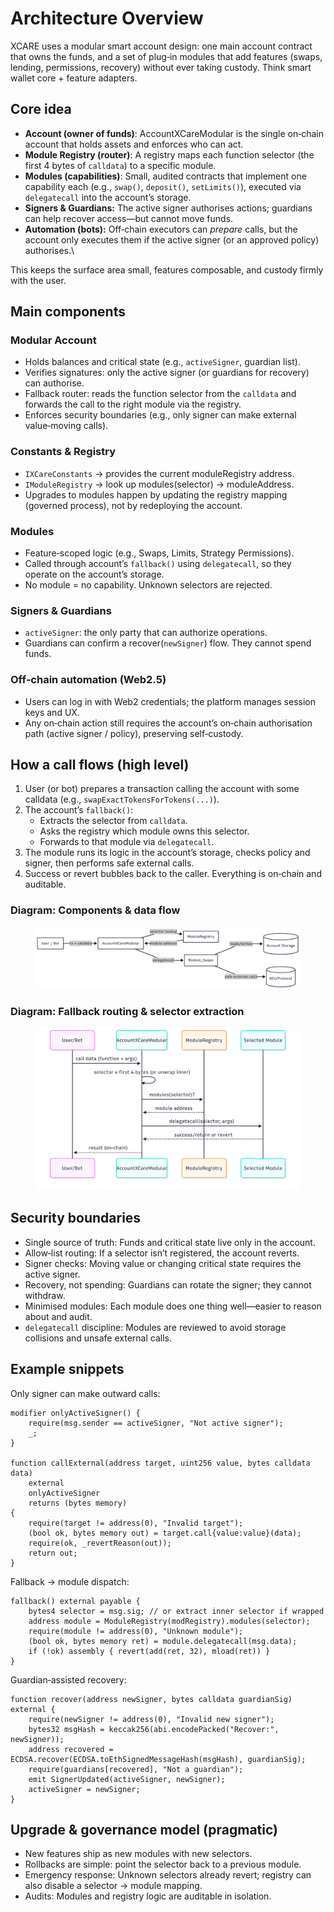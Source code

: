 # Architecture Overview

XCARE uses a modular smart account design: one main account contract that owns the funds, and a set of plug‑in modules that add features (swaps, lending, permissions, recovery) without ever taking custody. Think smart wallet core + feature adapters.

## Core idea

* **Account (owner of funds)**: AccountXCareModular is the single on‑chain account that holds assets and enforces who can act.
* **Module Registry (router)**: A registry maps each function selector (the first 4 bytes of `calldata`) to a specific module.
* **Modules (capabilities)**: Small, audited contracts that implement one capability each (e.g., `swap()`, `deposit()`, `setLimits()`), executed via `delegatecall` into the account’s storage.
* **Signers & Guardians:** The active signer authorises actions; guardians can help recover access—but cannot move funds.
* **Automation (bots):** Off‑chain executors can _prepare_ calls, but the account only executes them if the active signer (or an approved policy) authorises.\


This keeps the surface area small, features composable, and custody firmly with the user.

## Main components

### **Modular Account**

* Holds balances and critical state (e.g., `activeSigner`, guardian list).
* Verifies signatures: only the active signer (or guardians for recovery) can authorise.
* Fallback router: reads the function selector from the `calldata` and forwards the call to the right module via the registry.
* Enforces security boundaries (e.g., only signer can make external value‑moving calls).

### **Constants & Registry**

* `IXCareConstants` → provides the current moduleRegistry address.
* `IModuleRegistry` → look up modules(selector) → moduleAddress.
* Upgrades to modules happen by updating the registry mapping (governed process), not by redeploying the account.

### **Modules**

* Feature‑scoped logic (e.g., Swaps, Limits, Strategy Permissions).
* Called through account’s `fallback()` using `delegatecall`, so they operate on the account’s storage.
* No module = no capability. Unknown selectors are rejected.

### Signers & Guardians

* `activeSigner`: the only party that can authorize operations.
* Guardians can confirm a recover(`newSigner`) flow. They cannot spend funds.

### Off‑chain automation (Web2.5)

* Users can log in with Web2 credentials; the platform manages session keys and UX.
* Any on‑chain action still requires the account’s on‑chain authorisation path (active signer / policy), preserving self‑custody.

## How a call flows (high level)

1. User (or bot) prepares a transaction calling the account with some calldata (e.g., `swapExactTokensForTokens(...)`).
2. The account’s `fallback()`:
   * Extracts the selector from `calldata`.
   * Asks the registry which module owns this selector.
   * Forwards to that module via `delegatecall`.
3. The module runs its logic in the account’s storage, checks policy and signer, then performs safe external calls.
4. Success or revert bubbles back to the caller. Everything is on‑chain and auditable.

### Diagram: Components & data flow

<figure><img src="../.gitbook/assets/Untitled diagram _ Mermaid Chart-2025-08-11-103959.png" alt=""><figcaption></figcaption></figure>

### Diagram: Fallback routing & selector extraction

<figure><img src="../.gitbook/assets/Untitled diagram _ Mermaid Chart-2025-08-11-104056.png" alt=""><figcaption></figcaption></figure>

## Security boundaries

* Single source of truth: Funds and critical state live only in the account.
* Allow‑list routing: If a selector isn’t registered, the account reverts.
* Signer checks: Moving value or changing critical state requires the active signer.
* Recovery, not spending: Guardians can rotate the signer; they cannot withdraw.
* Minimised modules: Each module does one thing well—easier to reason about and audit.
* `delegatecall` discipline: Modules are reviewed to avoid storage collisions and unsafe external calls.

## Example snippets

Only signer can make outward calls:

```solidity
modifier onlyActiveSigner() {
    require(msg.sender == activeSigner, "Not active signer");
    _;
}

function callExternal(address target, uint256 value, bytes calldata data)
    external
    onlyActiveSigner
    returns (bytes memory)
{
    require(target != address(0), "Invalid target");
    (bool ok, bytes memory out) = target.call{value:value}(data);
    require(ok, _revertReason(out));
    return out;
}
```

Fallback → module dispatch:

```solidity
fallback() external payable {
    bytes4 selector = msg.sig; // or extract inner selector if wrapped
    address module = ModuleRegistry(modRegistry).modules(selector);
    require(module != address(0), "Unknown module");
    (bool ok, bytes memory ret) = module.delegatecall(msg.data);
    if (!ok) assembly { revert(add(ret, 32), mload(ret)) }
}
```

Guardian‑assisted recovery:

```solidity
function recover(address newSigner, bytes calldata guardianSig) external {
    require(newSigner != address(0), "Invalid new signer");
    bytes32 msgHash = keccak256(abi.encodePacked("Recover:", newSigner));
    address recovered = ECDSA.recover(ECDSA.toEthSignedMessageHash(msgHash), guardianSig);
    require(guardians[recovered], "Not a guardian");
    emit SignerUpdated(activeSigner, newSigner);
    activeSigner = newSigner;
}
```

## Upgrade & governance model (pragmatic)

* New features ship as new modules with new selectors.
* Rollbacks are simple: point the selector back to a previous module.
* Emergency response: Unknown selectors already revert; registry can also disable a selector → module mapping.
* Audits: Modules and registry logic are auditable in isolation.
